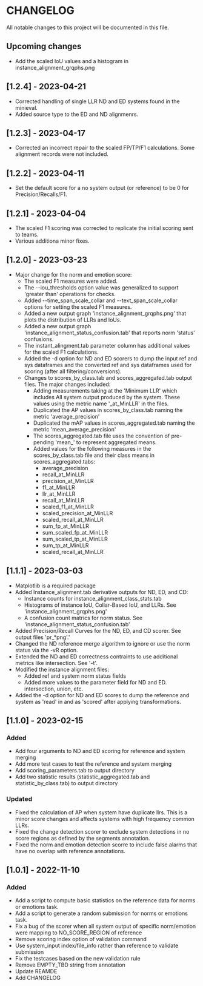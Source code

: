 # CHANGELOG
All notable changes to this project will be documented in this file.

## Upcoming changes
- Add the scaled IoU values and a histogram in instance_alignment_grqphs.png

## [1.2.4] - 2023-04-21
- Corrected handling of single LLR ND and ED systems found in the minieval.
- Added source type to the ED and ND alignmenrs.

## [1.2.3] - 2023-04-17
- Corrected an incorrect repair to the scaled FP/TP/F1 calculations.  Some alignment records were not included.

## [1.2.2] - 2023-04-11
- Set the default score for a no system output (or reference) to be 0 for Precision/Recalls/F1.

## [1.2.1] - 2023-04-04
- The scaled F1 scoring was corrected to replicate the initial scoring sent to teams.
- Various additiona minor fixes.

## [1.2.0] - 2023-03-23
- Major change for the norm and emotion score:
  - The scaled F1 measures were added.
  - The --iou_thresholds option value was generalized to support 'greater than' operations for checks.
  - Added --time_span_scale_collar and --text_span_scale_collar options for setting the scaled F1 measures.
  - Added a new output graph 'instance_alignment_grqphs.png' that plots the distribution of LLRs and IoUs.
  - Added a new output graph 'instance_alignment_status_confusion.tab' that reports norm 'status' confusions.
  - The instant_alingment.tab parameter column has additional values for the scaled F1 calculations. 
  - Added the -d option for ND and ED scorers to dump the input ref and sys dataframes and the converted ref and sys
    dataframes used for scoring (after all filtering/conversions).
  - Changes to scores_by_class.tab and scores_aggregated.tab output files.  The major changes included:
    - Adding measurements taking at the 'Minimum LLR' which includes All system output produced by the system.
      These values using the metric name '_at_MinLLR' in the files.
    - Duplicated the AP values in scores_by_class.tab naming the metric 'average_precision'
    - Duplicated the mAP values in scores_aggregated.tab naming the metric 'mean_average_precision'
    - The scores_aggregated.tab file uses the convention of pre-pending 'mean_' to represent aggregated means.
    - Added values for the following measures in the scores_by_class.tab file and their class means in
      scores_aggregated.tabs:
      - average_precision
      - recall_at_MinLLR
      - precision_at_MinLLR
      - f1_at_MinLLR
      - llr_at_MinLLR
      - recall_at_MinLLR
      - scaled_f1_at_MinLLR
      - scaled_precision_at_MinLLR
      - scaled_recall_at_MinLLR
      - sum_fp_at_MinLLR
      - sum_scaled_fp_at_MinLLR
      - sum_scaled_tp_at_MinLLR
      - sum_tp_at_MinLLR
      - scaled_recall_at_MinLLR

## [1.1.1] - 2023-03-03
- Matplotlib is a required package
- Added Instance_alignment.tab derivative outputs for ND, ED, and CD:
  - Instance counts for instance_alignment_class_stats.tab
  - Histograms of instance IoU, Collar-Based IoU, and LLRs. See 'instance_alignment_grqphs.png'
  - A confusion count matrics for norm status.  See 'instance_alignment_status_confusion.tab'
- Added Precision/Recall Curves for the ND, ED, and CD scorer.  See output files 'pr_*png'.'
- Changed the ND reference merge algorithm to ignore or use the norm status via the -vR option.
- Extended the ND and ED correctness contraints to use additional metrics like intersection.  See '-t'.
- Modified the instance alignment files:
  - Added ref and system norm status fields
  - Added more values to the parameter field for ND and ED. intersection, union, etc.
- Added the -d option for ND and ED scores to dump the reference and system as 'read' in and as 'scored' after applying transformations.

## [1.1.0] - 2023-02-15
### Added
- Add four arguments to ND and ED scoring for reference and system merging
- Add more test cases to test the reference and system merging
- Add scoring_parameters.tab to output directory
- Add two statistic results (statistic_aggregated.tab and statistic_by_class.tab) to output directory

### Updated
- Fixed the calculation of AP when system have duplicate llrs.  This is a minor score changes and affects systems with high frequency common LLRs.
- Fixed the change detection scorer to exclude system detections in no score regions as defined by the segments annotation.
- Fixed the norm and emotion detection scorre to include false alarms that have no overlap with reference annotations.

## [1.0.1] - 2022-11-10
### Added
- Add a script to compute basic statistics on the reference data for norms or emotions task.
- Add a script to generate a random submission for norms or emotions task.
- Fix a bug of the scorer when all system output of specific norm/emotion were mapping to NO_SCORE_REGION of reference
- Remove scoring index option of validation command
- Use system_input index/file_info rather than reference to validate submission
- Fix the testcases based on the new validation rule
- Remove EMPTY_TBD string from annotation
- Update REAMDE
- Add CHANGELOG

